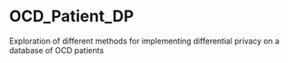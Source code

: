 # OCD_Patient_DP
Exploration of different methods for implementing differential privacy on a database of OCD patients
